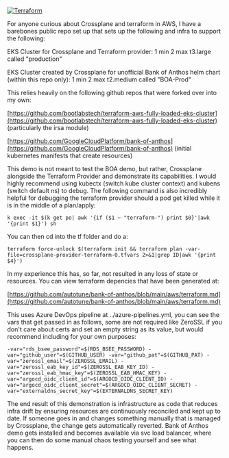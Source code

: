 [![Terraform](https://github.com/autotune/bank-of-anthos/actions/workflows/terraform.yaml/badge.svg)](https://github.com/autotune/bank-of-anthos/actions/workflows/terraform.yaml)


For anyone curious about Crossplane and terraform in AWS, I have a barebones public repo set up that sets up the following and infra to support the following:


EKS Cluster for Crossplane and Terraform provider: 1 min 2 max t3.large called "production" 

EKS Cluster created by Crossplane for unofficial Bank of Anthos helm chart (within this repo only): 1 min 2 max t2.medium called "BOA-Prod" 

This relies heavily on the following github repos that were forked over into my own:

[https://github.com/bootlabstech/terraform-aws-fully-loaded-eks-cluster](https://github.com/bootlabstech/terraform-aws-fully-loaded-eks-cluster) (particularly the irsa module) 

[https://github.com/GoogleCloudPlatform/bank-of-anthos](https://github.com/GoogleCloudPlatform/bank-of-anthos) (initial kubernetes manifests that create resources) 

This demo is not meant to test the BOA demo, but rather, Crossplane alongside the Terraform Provider and demonstrate its capabilities. I would highly recommend using kubectx (switch kube cluster context) and kubens (switch default ns) to debug. The following command is also incredibly helpful for debugging the terraform provider should a pod get killed while it is in the middle of a plan/apply:

```
k exec -it $(k get po| awk '{if ($1 ~ "terraform-") print $0}'|awk '{print $1}') sh
```

You can then cd into the tf folder and do a:

```
terraform force-unlock $(terraform init && terraform plan -var-file=crossplane-provider-terraform-0.tfvars 2>&1|grep ID|awk '{print $4}') 
``` 

In my experience this has, so far, not resulted in any loss of state or resources. You can view terraform depencies that have been generated at: 

[https://github.com/autotune/bank-of-anthos/blob/main/aws/terraform.md](https://github.com/autotune/bank-of-anthos/blob/main/aws/terraform.md)

This uses Azure DevOps pipeline at ../azure-pipelines.yml, you can see the vars that get passed in as follows, some are not required like ZeroSSL if you don't care about certs and set an empty string as its value, but would recommend including for your own purposes:

```
-var="rds_bsee_password"=$(RDS_BSEE_PASSWORD) -var="github_user"=$(GITHUB_USER) -var="github_pat"=$(GITHUB_PAT) -var="zerossl_email"=$(ZEROSSL_EMAIL) -var="zerossl_eab_key_id"=$(ZEROSSL_EAB_KEY_ID) -var="zerossl_eab_hmac_key"=$(ZEROSSL_EAB_HMAC_KEY) -var="argocd_oidc_client_id"=$(ARGOCD_OIDC_CLIENT_ID) -var="argocd_oidc_client_secret"=$(ARGOCD_OIDC_CLIENT_SECRET) -var="externaldns_secret_key"=$(EXTERNALDNS_SECRET_KEY)
```

The end result of this demonstration is infrastructure as code that reduces infra drift by ensuring resources are continuously reconciled and kept up to date. If someone goes in and changes something manually that is managed by Crossplane, the change gets automatically reverted. Bank of Anthos demo gets installed and becomes available via svc load balancer, where you can then do some manual chaos testing yourself and see what happens. 

 
